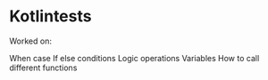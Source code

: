# Kotlintests
Worked on:

When case
If else conditions 
Logic operations
Variables 
How to call different functions 
